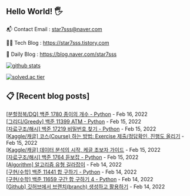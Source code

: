 ## Hello World! 🖐

📬 Contact Email : star7sss@naver.com

👨‍💻 Tech Blog : https://star7sss.tistory.com

🤪 Daily Blog : https://blog.naver.com/star7sss

[![github stats](https://github-readme-stats.vercel.app/api?username=jangThang&show_icons=true&hide_border=False)](https://star7sss.tistory.com)

[![solved.ac tier](http://mazassumnida.wtf/api/v2/generate_badge?boj=star7sss)](https://solved.ac/star7sss)

## 📋 [Recent blog posts]
[[분할정복/DQ] 백준 1780 종이의 개수 - Python](https://star7sss.tistory.com/174) - Feb 16, 2022<br>
[[그리디/Greedy] 백준 11399 ATM - Python](https://star7sss.tistory.com/173) - Feb 15, 2022<br>
[[자료구조/해시] 백준 17219 비밀번호 찾기 - Python](https://star7sss.tistory.com/172) - Feb 15, 2022<br>
[[Kaggle/캐글] 코스(Course) 하는 방법: Exercise 제출/정답확인, 진행도 올리기](https://star7sss.tistory.com/171) - Feb 15, 2022<br>
[[Kaggle/캐글] 데이터 분석의 시작, 케글 초보자 가이드](https://star7sss.tistory.com/170) - Feb 15, 2022<br>
[[자료구조/해시] 백준 1764 듣보잡 - Python](https://star7sss.tistory.com/169) - Feb 15, 2022<br>
[[Algorithm] 알고리즘 유형 길라잡이](https://star7sss.tistory.com/168) - Feb 14, 2022<br>
[[구현/수학] 백준 11441 합 구하기 - Python](https://star7sss.tistory.com/167) - Feb 14, 2022<br>
[[구현/수학] 백준 11659 구간 합 구하기 4 - Python](https://star7sss.tistory.com/166) - Feb 14, 2022<br>
[[Github] 깃허브에서 브랜치(branch) 생성하고 활용하기](https://star7sss.tistory.com/165) - Feb 14, 2022<br>
